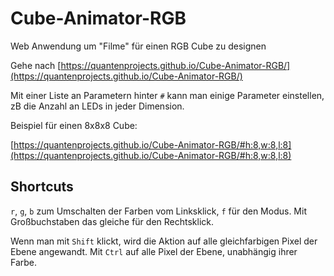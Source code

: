 # Cube-Animator-RGB
Web Anwendung um "Filme" für einen RGB Cube zu designen

Gehe nach [https://quantenprojects.github.io/Cube-Animator-RGB/](https://quantenprojects.github.io/Cube-Animator-RGB/)

Mit einer Liste an Parametern hinter `#` kann man einige Parameter einstellen, zB die Anzahl an LEDs in jeder Dimension.

Beispiel für einen 8x8x8 Cube:

[https://quantenprojects.github.io/Cube-Animator-RGB/#h:8,w:8,l:8](https://quantenprojects.github.io/Cube-Animator-RGB/#h:8,w:8,l:8)

## Shortcuts

`r`, `g`, `b` zum Umschalten der Farben vom Linksklick, `f` für den Modus. Mit Großbuchstaben das gleiche für den Rechtsklick.

Wenn man mit `Shift` klickt, wird die Aktion auf alle gleichfarbigen Pixel der Ebene angewandt. Mit `Ctrl` auf alle Pixel der Ebene, unabhängig ihrer Farbe.

